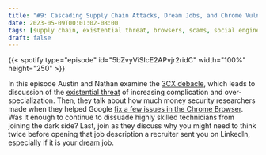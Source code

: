 ```yaml
---
title: "#9: Cascading Supply Chain Attacks, Dream Jobs, and Chrome Vulnerabilities"
date: 2023-05-09T00:01:02-08:00
tags: [supply chain, existential threat, browsers, scams, social engineering, hacker]
draft: false
---
```


{{< spotify type="episode" id="5bZvyViSIcE2APvjr2ridC" width="100%" height="250" >}}

In this episode Austin and Nathan examine the [3CX debacle](https://www.securityweek.com/cascading-supply-chain-attack-3cx-hacked-after-employee-downloaded-trojanized-app/), which leads to discussion of the [existential threat](https://www.securityweek.com/symantec-north-korean-3cx-hackers-also-hit-critical-infrastructure-orgs/) of increasing complication and over-specialization. Then, they talk about how much money security researchers made when they helped Google [fix a few issues in the Chrome Browser](https://www.securityweek.com/google-patches-second-chrome-zero-day-vulnerability-of-2023/). Was it enough to continue to dissuade highly skilled technicians from joining the dark side? Last, join as they discuss why you might need to think twice before opening that job description a recruiter sent you on LinkedIn, especially if it is your [dream job](https://thehackernews.com/2023/04/lazarus-group-adds-linux-malware-to.html). 
